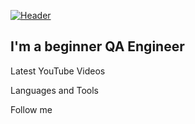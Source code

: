 [![Header](https://github.com/yto4ki/yto4ki/blob/main/assets/IMG-3354.JPG)](https://github.com/yto4ki)

## I'm a beginner QA Engineer

Latest YouTube Videos

Languages and Tools

Follow me